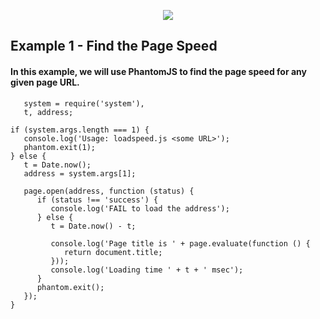 <p align="center"><img src="https://cdn-images-1.medium.com/max/1000/1*QLY10XCc90xn1Sm0geGrOw.png"></p>


## Example 1 - Find the Page Speed

#### In this example, we will use PhantomJS to find the page speed for any given page URL.

```JS var page = require('webpage').create(), 
   system = require('system'), 
   t, address;  

if (system.args.length === 1) { 
   console.log('Usage: loadspeed.js <some URL>'); 
   phantom.exit(1); 
} else { 
   t = Date.now(); 
   address = system.args[1]; 
   
   page.open(address, function (status) { 
      if (status !== 'success') { 
         console.log('FAIL to load the address'); 
      } else { 
         t = Date.now() - t; 
         
         console.log('Page title is ' + page.evaluate(function () { 
            return document.title; 
         })); 
         console.log('Loading time ' + t + ' msec'); 
      } 
      phantom.exit(); 
   }); 
}
```



